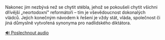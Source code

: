 
Nakonec jim nezbývá než se chytit stébla, jehož se pokoušeli chytit všichni dřívější „neortodoxní" reformátoři – tím je vševědoucnost dokonalých vládců. Jejich konečným návodem k řešení je vždy stát, vláda, společnost či jiná důmyslně vytvořená synonyma pro nadlidského diktátora.

[🔊 Poslechnout audio](/data/7-paragraphs/audio/chapter_166/para_002-Nakonec-jim-nezbv-ne-se-chytit-stbla-jeho-se.mp3)
